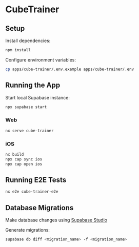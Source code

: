 # CubeTrainer

## Setup

Install dependencies:

```bash
npm install
```

Configure environment variables:

```bash
cp apps/cube-trainer/.env.example apps/cube-trainer/.env
```

## Running the App

Start local Supabase instance:

```bash
npx supabase start
```

### Web

```bash
nx serve cube-trainer
```

### iOS

```bash
nx build
npx cap sync ios
npx cap open ios
```

## Running E2E Tests

```bash
nx e2e cube-trainer-e2e
```

## Database Migrations

Make database changes using [Supabase Studio](http://localhost:54323)

Generate migrations:

```bash
supabase db diff <migration_name> -f <migration_name>
```
